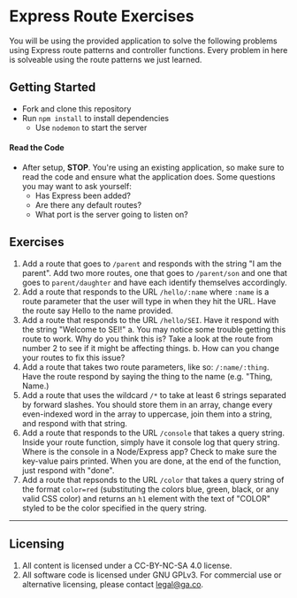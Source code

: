 # Express Route Exercises

You will be using the provided application to solve the following problems using Express route patterns and controller functions. Every problem in here is solveable using the route patterns we just learned.

## Getting Started

* Fork and clone this repository
* Run `npm install` to install dependencies
  * Use `nodemon` to start the server

#### Read the Code

* After setup, **STOP**. You're using an existing application, so make sure to read the code and ensure what the application does. Some questions you may want to ask yourself:
  * Has Express been added?
  * Are there any default routes?
  * What port is the server going to listen on?

## Exercises

1. Add a route that goes to `/parent` and responds with the string "I am the parent". Add two more routes, one that goes to `/parent/son` and one that goes to `parent/daughter` and have each identify themselves accordingly.
2. Add a route that responds to the URL `/hello/:name` where `:name` is a route parameter that the user will type in when they hit the URL. Have the route say Hello to the name provided.
3. Add a route that responds to the URL `/hello/SEI`. Have it respond with the string "Welcome to SEI!"
  a. You may notice some trouble getting this route to work. Why do you think this is? Take a look at the route from number 2 to see if it might be affecting things.
  b. How can you change your routes to fix this issue?
4. Add a route that takes two route parameters, like so: `/:name/:thing`. Have the route respond by saying the thing to the name (e.g. "Thing, Name.)
5. Add a route that uses the wildcard `/*` to take at least 6 strings separated by forward slashes. You should store them in an array, change every even-indexed word in the array to uppercase, join them into a string, and respond with that string.
6. Add a route  that responds to the URL `/console` that takes a query string. Inside your route function, simply have it console log that query string. Where is the console in a Node/Express app? Check to make sure the key-value pairs printed. When you are done, at the end of the function, just respond with "done".
7. Add a route that repsonds to the URL `/color` that takes a query string of the format `color=red` (substituting the colors blue, green, black, or any valid CSS color) and returns an `h1` element with the text of "COLOR" styled to be the color specified in the query string.

---

## Licensing
1. All content is licensed under a CC-BY-NC-SA 4.0 license.
2. All software code is licensed under GNU GPLv3. For commercial use or alternative licensing, please contact legal@ga.co.